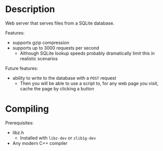 # Description

Web server that serves files from a SQLite database.

Features:

* supports gzip compression
* supports up to 3000 requests per second
  * Although SQLite lookup speeds probably dramatically limit this in realistic scenarios

Future features:

* ability to write to the database with a `POST` request
  * Then you will be able to use a script to, for any web page you visit, cache the page by clicking a button

# Compiling

Prerequisites:

* libz.h
  * Installed with `libz-dev` or `zlib1g-dev`
* Any modern C++ compiler